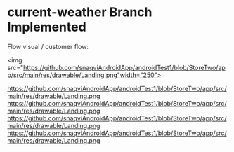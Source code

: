 # current-weather Branch Implemented 

Flow visual / customer flow:

<img
     src="https://github.com/snaqviAndroidApp/androidTest1/blob/StoreTwo/app/src/main/res/drawable/Landing.png"width="250">
<img/>

https://github.com/snaqviAndroidApp/androidTest1/blob/StoreTwo/app/src/main/res/drawable/Landing.png
https://github.com/snaqviAndroidApp/androidTest1/blob/StoreTwo/app/src/main/res/drawable/Landing.png
https://github.com/snaqviAndroidApp/androidTest1/blob/StoreTwo/app/src/main/res/drawable/Landing.png
https://github.com/snaqviAndroidApp/androidTest1/blob/StoreTwo/app/src/main/res/drawable/Landing.png
